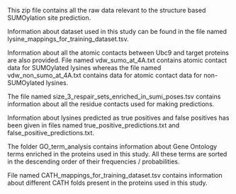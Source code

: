This zip file contains all the raw data  relevant to the structure based SUMOylation site prediction.

Information about dataset used in this study can be found in the file named lysine_mappings_for_training_dataset.tsv.

Information about all the atomic contacts between Ubc9 and target proteins are also provided. File named vdw_sumo_at_4A.txt contains atomic contact data for SUMOylated lysines whereas the file named vdw_non_sumo_at_4A.txt contains data for atomic contact data for non-SUMOylated lysines.

The file named size_3_respair_sets_enriched_in_sumi_poses.tsv contains information about all the residue contacts used for making predictions.

Information about lysines predicted as true positives and false positives has been given in files named true_positive_predictions.txt and false_positive_predictions.txt.

The folder GO_term_analysis contains information about Gene Ontology terms enriched in the proteins used in this study. All these terms are sorted in the descending order of their frequencies / probabilities.

File named CATH_mappings_for_training_dataset.tsv contains information about different CATH folds present in the proteins used in this study.


